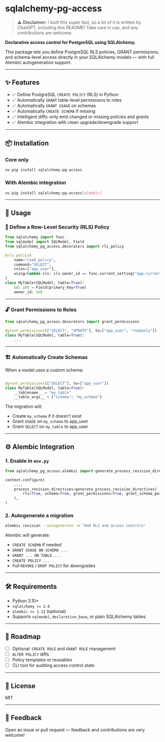 # sqlalchemy-pg-access

> ⚠️ **Disclaimer:** I built this super fast, so a lot of it is written by ChatGPT, including this README! Take care in use, and any contributions are welcome.

**Declarative access control for PostgreSQL using SQLAlchemy.**

This package lets you define PostgreSQL RLS policies, GRANT permissions, and schema-level access directly in your SQLAlchemy models — with full Alembic autogeneration support.

---

## ✨ Features

- ✅ Define PostgreSQL `CREATE POLICY` (RLS) in Python
- ✅ Automatically `GRANT` table-level permissions to roles
- ✅ Automatically `GRANT USAGE` on schemas
- ✅ Automatically `CREATE SCHEMA` if missing
- ✅ Intelligent diffs: only emit changed or missing policies and grants
- ✅ Alembic integration with clean upgrade/downgrade support

---

## 📦 Installation

### Core only

```bash
uv pip install sqlalchemy-pg-access
```

### With Alembic integration

```bash
uv pip install sqlalchemy-pg-access[alembic]
```

---

## 🧱 Usage

### 🔐 Define a Row-Level Security (RLS) Policy

```python
from sqlalchemy import func
from sqlmodel import SQLModel, Field
from sqlalchemy_pg_access.decorators import rls_policy

@rls_policy(
    name="read_policy",
    command="SELECT",
    roles=["app_user"],
    using=lambda cls: cls.owner_id == func.current_setting("app.current_user_id").cast(int)
)
class MyTable(SQLModel, table=True):
    id: int = Field(primary_key=True)
    owner_id: int
```

---

### 🔓 Grant Permissions to Roles

```python
from sqlalchemy_pg_access.decorators import grant_permissions

@grant_permissions(["SELECT", "UPDATE"], to=["app_user", "readonly"])
class MyTable(SQLModel, table=True):
    ...
```

---

### 🏗️ Automatically Create Schemas

When a model uses a custom schema:

```python

@grant_permissions(["SELECT"], to=["app_user"])
class MyTable(SQLModel, table=True):
    __tablename__ = "my_table"
    __table_args__ = {"schema": "my_schema"}
```

The migration will:

- Create `my_schema` if it doesn't exist
- Grant `USAGE` on `my_schema` to app_user
- Grant `SELECT` on `my_table` to app_user

---

## ⚙️ Alembic Integration

### 1. Enable in `env.py`

```python
from sqlalchemy_pg_access.alembic import generate_process_revision_directives

context.configure(
    ...,
    process_revision_directives=generate_process_revision_directives(
        rls=True, schema=True, grant_permissions=True, grant_schema_permissions=True
    ),
)
```

### 2. Autogenerate a migration

```bash
alembic revision --autogenerate -m "Add RLS and access controls"
```

Alembic will generate:

- `CREATE SCHEMA` if needed
- `GRANT USAGE ON SCHEMA ...`
- `GRANT ... ON TABLE ...`
- `CREATE POLICY ...`
- Full `REVOKE` / `DROP POLICY` for downgrades

---

## 🛠 Requirements

- Python 3.10+
- `sqlalchemy >= 2.0`
- `alembic >= 1.12` (optional)
- Supports `sqlmodel`, `declarative_base`, or plain SQLAlchemy tables

---

## 🧪 Roadmap

- [ ] Optional: `CREATE ROLE` and `GRANT ROLE` management
- [ ] `ALTER POLICY` diffs
- [ ] Policy templates or reusables
- [ ] CLI tool for auditing access control state

---

## 📄 License

MIT

---

## 💬 Feedback

Open an issue or pull request — feedback and contributions are very welcome!
